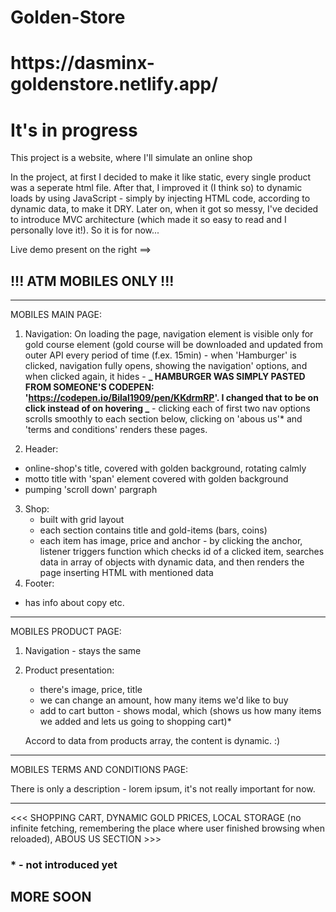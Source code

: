 ﻿# Golden-Store

<h1> https://dasminx-goldenstore.netlify.app/ </h1>








<h1>It's in progress</h1>

This project is a website, where I'll simulate an online shop

In the project, at first I decided to make it like static, every single product was a seperate html file. After that, I improved it (I think so) to dynamic loads by using JavaScript - simply by injecting HTML code, according to dynamic data, to make it DRY. Later on, when it got so messy, I've decided to introduce MVC architecture (which made it so easy to read and I personally love it!). So it is for now...



Live demo present on the right ==>

## <h2>!!! ATM MOBILES ONLY !!!</h2>

---

MOBILES MAIN PAGE:

1. Navigation:
   On loading the page, navigation element is visible only for gold course element (gold course will be downloaded and updated from outer API every period of time (f.ex. 15min) - when 'Hamburger' is clicked, navigation fully opens, showing the navigation' options, and when clicked again, it hides - **_ HAMBURGER WAS SIMPLY PASTED FROM SOMEONE'S CODEPEN: 'https://codepen.io/Bilal1909/pen/KKdrmRP'. I changed that to be on click instead of on hovering _** - clicking each of first two nav options scrolls smoothly to each section below, clicking on 'abous us'* and 'terms and conditions' renders these pages.
   
2. Header:
- online-shop's title, covered with golden background, rotating calmly
- motto title with 'span' element covered with golden background
- pumping 'scroll down' pargraph

3. Shop:
   - built with grid layout
   - each section contains title and gold-items (bars, coins)
   - each item has image, price and anchor - by clicking the anchor, listener triggers function which checks id of a clicked item, searches data in array of objects with dynamic data, and then renders the page inserting HTML with mentioned data
4. Footer:
- has info about copy etc.

---

MOBILES PRODUCT PAGE:

1. Navigation - stays the same

2. Product presentation:
   - there's image, price, title
   - we can change an amount, how many items we'd like to buy
   - add to cart button - shows modal, which (shows us how many items we added and lets us going to shopping cart)*  

   Accord to data from products array, the content is dynamic. :)
   
---

MOBILES TERMS AND CONDITIONS PAGE:

There is only a description - lorem ipsum, it's not really important for now.
   
---

<<< SHOPPING CART, DYNAMIC GOLD PRICES, LOCAL STORAGE (no infinite fetching, remembering the place where user finished browsing when reloaded), ABOUS US SECTION >>>  

  <h3> * - not introduced yet <h3>
   
<h2> MORE SOON <h2>
